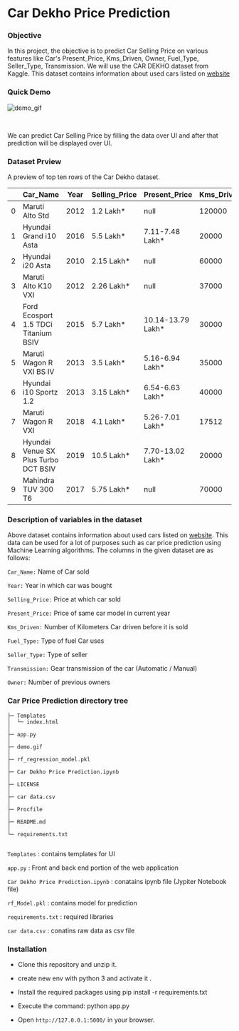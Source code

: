 <h1>Car Dekho Price Prediction</h1>

<h3>Objective</h3><a id="1"></a>
<p>In this project, the objective is to predict Car Selling Price on various features like Car's Present_Price, Kms_Driven, Owner, Fuel_Type, Seller_Type, Transmission. We will use the CAR DEKHO dataset from Kaggle. This dataset contains information about used cars listed on <a href='www.cardekho.com'><u>website</u></a></p>

<h3>Quick Demo</h3><a id="2"></a>

![demo_gif](https://github.com/Prasad14-hub/Car_Price_Prediction/blob/main/demo_gif)

<br><p>We can predict Car Selling Price by filling the data over UI and after that prediction will be displayed over UI.</p>

<h3>Dataset Prview</h3><a id="3"></a>
A preview of top ten rows of the Car Dekho dataset.


| | Car_Name | Year | Selling_Price | Present_Price | Kms_Driven | Fuel_Type | Seller_Type | Transmission | Owner |
|-| -------- | ---- | ------------- | ------------- | ---------- | --------- | ----------- | ------------ | ----- |
|0| Maruti Alto Std | 2012 | 1.2 Lakh* | null | 120000 | Petrol | Individual | Manual | First Owner |
|1| Hyundai Grand i10 Asta | 2016 | 5.5 Lakh* | 7.11-7.48 Lakh* | 20000 | Petrol | Individual | Manual | First Owner |
|2| Hyundai i20 Asta | 2010 | 2.15 Lakh* | null | 60000 | Petrol | Individual | Manual | First Owner |
|3| Maruti Alto K10 VXI | 2012 | 2.26 Lakh* | null | 37000 | Petrol | Individual | Manual | First Owner |
|4| Ford Ecosport 1.5 TDCi Titanium BSIV | 2015 | 5.7 Lakh* | 10.14-13.79 Lakh* | 30000 | Diesel | Dealer | Manual | First Owner |
|5| Maruti Wagon R VXI BS IV | 2013 | 3.5 Lakh* | 5.16-6.94 Lakh* | 35000 | Petrol | Individual | Manual | First Owner |
|6| Hyundai i10 Sportz 1.2 | 2013 | 3.15 Lakh* | 6.54-6.63 Lakh* | 40000 | Petrol | Dealer | Manual | First Owner |
|7| Maruti Wagon R VXI | 2018 | 4.1 Lakh* | 5.26-7.01 Lakh* | 17512 | Petrol | Dealer | Manual | First Owner |
|8| Hyundai Venue SX Plus Turbo DCT BSIV | 2019 | 10.5 Lakh* | 7.70-13.02 Lakh* | 20000 | Petrol | Individual | Automatic | First Owner |
|9| Mahindra TUV 300 T6 | 2017 | 5.75 Lakh* | null | 70000 | Diesel | Dealer | Manual | First Owner |

<h3>Description of variables in the dataset</h3><a id="4"></a>
Above dataset contains information about used cars listed on <a href='https://www.cardekho.com/'><u>website</u></a>. This data can be used for a lot of purposes such as car price prediction using Machine Learning algorithms.
The columns in the given dataset are as follows:

```Car_Name:``` Name of Car sold

```Year:``` Year in which car was bought

```Selling_Price:``` Price at which car sold

```Present_Price:``` Price of same car model in current year 

```Kms_Driven:``` Number of Kilometers Car driven before it is sold

```Fuel_Type:``` Type of fuel Car uses

```Seller_Type:``` Type of seller 

```Transmission:``` Gear transmission of the car (Automatic / Manual)

```Owner:``` Number of previous owners 
 
<h3>Car Price Prediction directory tree</h3><a id="5"></a>

```
├─ Templates
│  └─ index.html
│
├─ app.py
│
├─ demo.gif
│
├─ rf_regression_model.pkl
│  
├─ Car Dekho Price Prediction.ipynb
│
├─ LICENSE
│  
├─ car data.csv
│
├─ Procfile
│
├─ README.md 
│
└─ requirements.txt
    
```
    
```Templates``` : contains templates for UI

```app.py``` : Front and back end portion of the web application

```Car Dekho Price Prediction.ipynb``` : conatains ipynb file (Jypiter Notebook file)

```rf_Model.pkl```  : contains model for prediction

```requirements.txt``` : required libraries 

```car data.csv```  : conatins raw data as csv file

<h3>Installation</h3><a id=""></a>

* Clone this repository and unzip it.

* create new env with python 3 and activate it .

* Install the required packages using pip install -r requirements.txt

* Execute the command: python app.py

* Open ```http://127.0.0.1:5000/``` in your browser.
